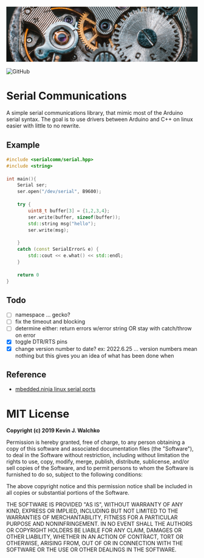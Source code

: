 ![](pics/header.jpg)

![GitHub](https://img.shields.io/github/license/gecko-robotics/serialcomm)

# Serial Communications

A simple serial communications library, that mimic most of the Arduino serial
syntax. The goal is to use drivers between Arduino and C++ on linux easier with
little to no rewrite.

## Example

```c++
#include <serialcomm/serial.hpp>
#include <string>

int main(){
    Serial ser;
    ser.open("/dev/serial", B9600);

    try {
        uint8_t buffer[3] = {1,2,3,4};
        ser.write(buffer, sizeof(buffer));
        std::string msg("hello");
        ser.write(msg);

    }
    catch (const SerialError& e) {
        std::cout << e.what() << std::endl;
    }

    return 0
}
```

## Todo

- [ ] namespace ... gecko?
- [ ] fix the timeout and blocking
- [ ] determine either: return errors w/error string OR stay with catch/throw on error
- [x] toggle DTR/RTS pins
- [x] change version number to date? ex: 2022.6.25 ... version numbers mean nothing but this gives you an idea of what has been done when

## Reference

- [mbedded.ninja linux serial ports](https://blog.mbedded.ninja/programming/operating-systems/linux/linux-serial-ports-using-c-cpp/)

# MIT License

**Copyright (c) 2019 Kevin J. Walchko**

Permission is hereby granted, free of charge, to any person obtaining a copy
of this software and associated documentation files (the "Software"), to deal
in the Software without restriction, including without limitation the rights
to use, copy, modify, merge, publish, distribute, sublicense, and/or sell
copies of the Software, and to permit persons to whom the Software is
furnished to do so, subject to the following conditions:

The above copyright notice and this permission notice shall be included in all
copies or substantial portions of the Software.

THE SOFTWARE IS PROVIDED "AS IS", WITHOUT WARRANTY OF ANY KIND, EXPRESS OR
IMPLIED, INCLUDING BUT NOT LIMITED TO THE WARRANTIES OF MERCHANTABILITY,
FITNESS FOR A PARTICULAR PURPOSE AND NONINFRINGEMENT. IN NO EVENT SHALL THE
AUTHORS OR COPYRIGHT HOLDERS BE LIABLE FOR ANY CLAIM, DAMAGES OR OTHER
LIABILITY, WHETHER IN AN ACTION OF CONTRACT, TORT OR OTHERWISE, ARISING FROM,
OUT OF OR IN CONNECTION WITH THE SOFTWARE OR THE USE OR OTHER DEALINGS IN THE
SOFTWARE.
